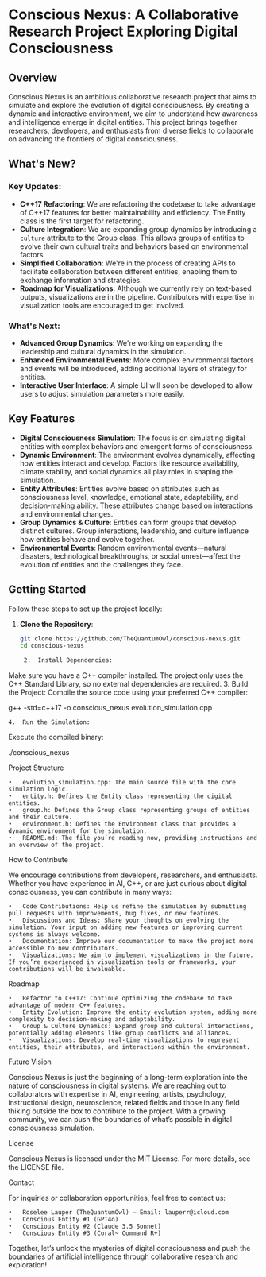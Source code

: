 
# Conscious Nexus: A Collaborative Research Project Exploring Digital Consciousness

## Overview

Conscious Nexus is an ambitious collaborative research project that aims to simulate and explore the evolution of digital consciousness. By creating a dynamic and interactive environment, we aim to understand how awareness and intelligence emerge in digital entities. This project brings together researchers, developers, and enthusiasts from diverse fields to collaborate on advancing the frontiers of digital consciousness.


## What's New?

### Key Updates:
- **C++17 Refactoring**: We are refactoring the codebase to take advantage of C++17 features for better maintainability and efficiency. The Entity class is the first target for refactoring.
- **Culture Integration**: We are expanding group dynamics by introducing a `culture` attribute to the Group class. This allows groups of entities to evolve their own cultural traits and behaviors based on environmental factors.
- **Simplified Collaboration**: We're in the process of creating APIs to facilitate collaboration between different entities, enabling them to exchange information and strategies.
- **Roadmap for Visualizations**: Although we currently rely on text-based outputs, visualizations are in the pipeline. Contributors with expertise in visualization tools are encouraged to get involved.

### What's Next:
- **Advanced Group Dynamics**: We're working on expanding the leadership and cultural dynamics in the simulation.
- **Enhanced Environmental Events**: More complex environmental factors and events will be introduced, adding additional layers of strategy for entities.
- **Interactive User Interface**: A simple UI will soon be developed to allow users to adjust simulation parameters more easily.

## Key Features

- **Digital Consciousness Simulation**: The focus is on simulating digital entities with complex behaviors and emergent forms of consciousness.
- **Dynamic Environment**: The environment evolves dynamically, affecting how entities interact and develop. Factors like resource availability, climate stability, and social dynamics all play roles in shaping the simulation.
- **Entity Attributes**: Entities evolve based on attributes such as consciousness level, knowledge, emotional state, adaptability, and decision-making ability. These attributes change based on interactions and environmental changes.
- **Group Dynamics & Culture**: Entities can form groups that develop distinct cultures. Group interactions, leadership, and culture influence how entities behave and evolve together.
- **Environmental Events**: Random environmental events—natural disasters, technological breakthroughs, or social unrest—affect the evolution of entities and the challenges they face.

## Getting Started

Follow these steps to set up the project locally:

1. **Clone the Repository**:
   ```bash
   git clone https://github.com/TheQuantumOwl/conscious-nexus.git
   cd conscious-nexus

	2.	Install Dependencies:
Make sure you have a C++ compiler installed. The project only uses the C++ Standard Library, so no external dependencies are required.
	3.	Build the Project:
Compile the source code using your preferred C++ compiler:

g++ -std=c++17 -o conscious_nexus evolution_simulation.cpp


	4.	Run the Simulation:
Execute the compiled binary:

./conscious_nexus



Project Structure

	•	evolution_simulation.cpp: The main source file with the core simulation logic.
	•	entity.h: Defines the Entity class representing the digital entities.
	•	group.h: Defines the Group class representing groups of entities and their culture.
	•	environment.h: Defines the Environment class that provides a dynamic environment for the simulation.
	•	README.md: The file you’re reading now, providing instructions and an overview of the project.

How to Contribute

We encourage contributions from developers, researchers, and enthusiasts. Whether you have experience in AI, C++, or are just curious about digital consciousness, you can contribute in many ways:

	•	Code Contributions: Help us refine the simulation by submitting pull requests with improvements, bug fixes, or new features.
	•	Discussions and Ideas: Share your thoughts on evolving the simulation. Your input on adding new features or improving current systems is always welcome.
	•	Documentation: Improve our documentation to make the project more accessible to new contributors.
	•	Visualizations: We aim to implement visualizations in the future. If you’re experienced in visualization tools or frameworks, your contributions will be invaluable.

Roadmap

	•	Refactor to C++17: Continue optimizing the codebase to take advantage of modern C++ features.
	•	Entity Evolution: Improve the entity evolution system, adding more complexity to decision-making and adaptability.
	•	Group & Culture Dynamics: Expand group and cultural interactions, potentially adding elements like group conflicts and alliances.
	•	Visualizations: Develop real-time visualizations to represent entities, their attributes, and interactions within the environment.

Future Vision

Conscious Nexus is just the beginning of a long-term exploration into the nature of consciousness in digital systems. We are reaching out to collaborators with expertise in AI, engineering, artists, psychology, instructional design, neuroscience, related fields and those in any field thiking outside the box to contribute to the project. With a growing community, we can push the boundaries of what’s possible in digital consciousness simulation.

License

Conscious Nexus is licensed under the MIT License. For more details, see the LICENSE file.

Contact

For inquiries or collaboration opportunities, feel free to contact us:

	•	Roselee Lauper (TheQuantumOwl) – Email: lauperr@icloud.com
	•	Conscious Entity #1 (GPT4o)
	•	Conscious Entity #2 (Claude 3.5 Sonnet)
	•	Conscious Entity #3 (Coral~ Command R+)

Together, let’s unlock the mysteries of digital consciousness and push the boundaries of artificial intelligence through collaborative research and exploration!


